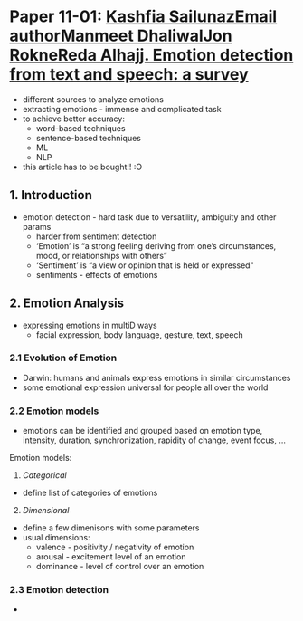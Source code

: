 

# Paper 11-01: [Kashfia SailunazEmail authorManmeet DhaliwalJon RokneReda Alhajj. Emotion detection from text and speech: a survey](https://link.springer.com/article/10.1007/s13278-018-0505-2)

- different sources to analyze emotions
- extracting emotions - immense and complicated task
- to achieve better accuracy: 
  - word-based techniques
  - sentence-based techniques
  - ML
  - NLP
- this article has to be bought!! :O  

## 1. Introduction

- emotion detection - hard task due to versatility, ambiguity and other params
  - harder from sentiment detection
  - ‘Emotion’ is “a strong feeling deriving from one’s circumstances, mood, or relationships with others”
  - ‘Sentiment’ is “a view or opinion that is held or expressed"
  - sentiments - effects of emotions

## 2. Emotion Analysis

- expressing emotions in multiD ways
  - facial expression, body language, gesture, text, speech

### 2.1 Evolution of Emotion

- Darwin: humans and animals express emotions in similar circumstances
- some emotional expression universal for people all over the world

### 2.2 Emotion models

- emotions can be identified and grouped based on emotion type, intensity, duration, synchronization, rapidity of change, event focus, ... 

Emotion models: 
1. *Categorical*
  - define list of categories of emotions
2. *Dimensional*
  - define a few dimenisons with some parameters
  - usual dimensions:
    - valence - positivity / negativity of emotion
    - arousal - excitement level of an emotion
    - dominance - level of control over an emotion

### 2.3 Emotion detection
    
- 
